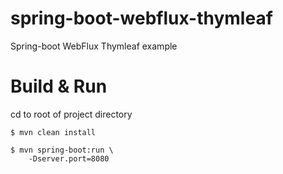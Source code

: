 # spring-boot-webflux-thymleaf
Spring-boot WebFlux Thymleaf example 


# Build & Run

cd to root of project directory 

``` shell 
$ mvn clean install

$ mvn spring-boot:run \
    -Dserver.port=8080
```
